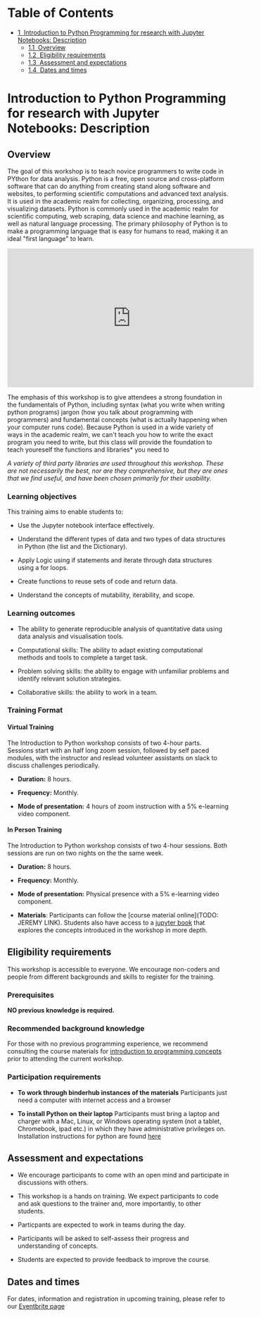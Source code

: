 <h1>Table of Contents<span class="tocSkip"></span></h1>
<div class="toc"><ul class="toc-item"><li><span><a href="#Introduction-to-Python-Programming-for-research-with-Jupyter-Notebooks:-Description" data-toc-modified-id="Introduction-to-Python-Programming-for-research-with-Jupyter-Notebooks:-Description-1"><span class="toc-item-num">1&nbsp;&nbsp;</span>Introduction to Python Programming for research with Jupyter Notebooks: Description</a></span><ul class="toc-item"><li><span><a href="#Overview" data-toc-modified-id="Overview-1.1"><span class="toc-item-num">1.1&nbsp;&nbsp;</span>Overview</a></span></li><li><span><a href="#Eligibility-requirements" data-toc-modified-id="Eligibility-requirements-1.2"><span class="toc-item-num">1.2&nbsp;&nbsp;</span>Eligibility requirements</a></span></li><li><span><a href="#Assessment-and-expectations" data-toc-modified-id="Assessment-and-expectations-1.3"><span class="toc-item-num">1.3&nbsp;&nbsp;</span>Assessment and expectations</a></span></li><li><span><a href="#Dates-and-times" data-toc-modified-id="Dates-and-times-1.4"><span class="toc-item-num">1.4&nbsp;&nbsp;</span>Dates and times</a></span></li></ul></li></ul></div>



# Introduction to Python Programming for research with Jupyter Notebooks: Description

## Overview

The goal of this workshop is to teach novice programmers to write code in PYthon for data analysis. Python is a free, open source and cross-platform software that can do anything from creating stand along software and websites, to performing scientific computations and advanced text analysis. It is used in the academic realm for collecting, organizing, processing, and visualizing datasets. Python is commonly used in the academic realm for scientific computing, web scraping, data science and machine learning, as well as natural language processing. The primary philosophy of Python is to make a programming language that is easy for humans to read, making it an ideal "first language" to learn.

<div align="center">
<iframe style="float:center" width="560" height="315" src="https://www.youtube.com/embed/VimJQ-mIAik" frameborder="0" allow="accelerometer; autoplay; encrypted-media; gyroscope; picture-in-picture" allowfullscreen></iframe>
</div>
 
The emphasis of this workshop is to give attendees a strong foundation in the fundamentals of Python, including syntax (what you write when writing python programs) jargon (how you talk about programming with programmers) and fundamental concepts (what is actually happening when your computer runs code). Because Python is used in a wide variety of ways in the academic realm, we can't teach you how to write the exact program you need to write, but this class will provide the foundation to teach youreself the functions and libraries* you need to 

<!-- and to teach them how to use the packages from R to manipulate, analyse and visualise data. This workshop is also intended as an opportunity for attendees to meet and network with the community that is actively using R for research. -->

<!-- *Note that this workshop will focus on teaching the fundamentals of the programming language R, and will not teach statistical analysis. If you would like help with your statistical analysis, you can contact the [Statistical Consulting Centre](http://www.scc.ms.unimelb.edu.au/) for one-on-one consultations statistical training courses.* -->

*A variety of third party libraries are used throughout this workshop. These are not necessarily the best, nor are they comprehensive, but they are ones that we find useful, and have been chosen primarily for their usability.*

### Learning objectives

This training aims to enable students to:

- Use the Jupyter notebook interface effectively.
  
- Understand the different types of data and two types of data structures in Python (the list and the Dictionary).
  
- Apply Logic using if statements and iterate through data structures using a for loops.
  
- Create functions to reuse sets of code and return data.

- Understand the concepts of mutability, iterability, and scope.

### Learning outcomes

- The ability to generate reproducible analysis of quantitative data using data analysis and visualisation tools.
  
- Computational skills: The ability to adapt existing computational methods and tools to complete a target task.
  
- Problem solving skills: the ability to engage with unfamiliar problems and identify relevant solution strategies.
  
- Collaborative skills: the ability to work in a team.

### Training Format

#### Virtual Training

The Introduction to Python workshop consists of two 4-hour parts. Sessions start with an half long zoom session, followed by self paced modules, with the instructor and reslead volunteer assistants on slack to discuss challenges periodically.

- **Duration:** 8 hours.
  
- **Frequency:** Monthly.
  
- **Mode of presentation:** 4 hours of zoom instruction with a 5% e-learning video component.

#### In Person Training

The Introduction to Python workshop consists of two 4-hour sessions. Both sessions are run on two nights on the the same week.

- **Duration:** 8 hours.
  
- **Frequency:** Monthly.
  
- **Mode of presentation:** Physical presence with a 5% e-learning video component.
  
- **Materials**: Participants can follow the [course material online](TODO: JEREMY LINK). Students also have access to a [jupyter book](https://nikkirubinstein.gitbooks.io/resguides-introductory-r-workshop/content/content/01-rstudio-intro.html) that explores the concepts introduced in the workshop in more depth.

<!-- #region -->
## Eligibility requirements

This workshop is accessible to everyone. We encourage non-coders and people from different backgrounds and skills to register for the training.

### Prerequisites

**NO previous knowledge is required.**

### Recommended background knowledge

For those with no previous programming experience, we recommend consulting the course materials for [introduction to programming concepts](https://nikkirubinstein.gitbooks.io/resguides-introductory-programming-concepts/content/content/welcome-to-coding.html ) prior to attending the current workshop.

### Participation requirements

- **To work through binderhub instances of the materials** Participants just need a computer with internet access and a browser

- **To install Python on their laptop** Participants must bring a laptop and charger with a Mac, Linux, or Windows operating system (not a tablet, Chromebook, ipad etc.) in which they have administrative privileges on. Installation instructions for python are found [here](https://github.com/resbaz/Intro_Python_Nov2017/blob/master/Python_Installation.md) 


## Assessment and expectations

- We encourage participants to come with an open mind and participate in discussions with others.
  
- This workshop is a hands on training. We expect participants to code and ask questions to the trainer and, more importantly, to other students.

- Particpants are expected to work in teams during the day.

- Participants will be asked to self-assess their progress and understanding of concepts.

- Students are expected to provide feedback to improve the course.

## Dates and times

For dates, information and registration in upcoming training, please refer to our [Eventbrite page](http://rescomunimelb.eventbrite.com/)
<!-- #endregion -->

```python

```
